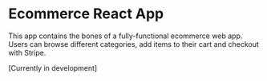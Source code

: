 # Ecommerce React App

This app contains the bones of a fully-functional ecommerce web app.
Users can browse different categories, add items to their cart and checkout with Stripe.

[Currently in development]
